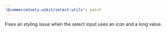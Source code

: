 ```yaml
---
'@commercetools-uikit/select-utils': patch
---
```


Fixes an styling issue when the select input uses an icon and a long value.
